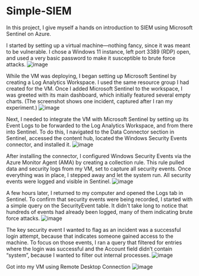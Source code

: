 # Simple-SIEM
In this project, I give myself a hands on introduction to SIEM using Microsoft Sentinel on Azure.

I started by setting up a virtual machine—nothing fancy, since it was meant to be vulnerable. I chose a Windows 11 instance, left port 3389 (RDP) open, and used a very basic password to make it susceptible to brute force attacks.
![image](https://github.com/user-attachments/assets/0fd792ec-c139-459e-9234-5cd203eeb1b7)

While the VM was deploying, I began setting up Microsoft Sentinel by creating a Log Analytics Workspace. I used the same resource group I had created for the VM. Once I added Microsoft Sentinel to the workspace, I was greeted with its main dashboard, which initially featured several empty charts. (The screenshot shows one incident, captured after I ran my experiment.)
![image](https://github.com/user-attachments/assets/40b6820e-0302-4ea8-b6fa-d34f3037703c)

Next, I needed to integrate the VM with Microsoft Sentinel by setting up its Event Logs to be forwarded to the Log Analytics Workspace, and from there into Sentinel. To do this, I navigated to the Data Connector section in Sentinel, accessed the content hub, located the Windows Security Events connector, and installed it.
![image](https://github.com/user-attachments/assets/b04f2c34-b486-483e-9ef8-591c2f05e365)

After installing the connector, I configured Windows Security Events via the Azure Monitor Agent (AMA) by creating a collection rule. This rule pulled data and security logs from my VM, set to capture all security events. Once everything was in place, I stepped away and let the system run. All security events were logged and visible in Sentinel.
![image](https://github.com/user-attachments/assets/6b93bb60-96b9-411d-b228-ba05d10086e6)

A few hours later, I returned to my computer and opened the Logs tab in Sentinel. To confirm that security events were being recorded, I started with a simple query on the SecurityEvent table. It didn't take long to notice that hundreds of events had already been logged, many of them indicating brute force attacks.
![image](https://github.com/user-attachments/assets/94ecf9d9-cbf0-40dd-9793-b3cd5ad55302)

The key security event I wanted to flag as an incident was a successful login attempt, because that indicates someone gained access to the machine. To focus on those events, I ran a query that filtered for entries where the login was successful and the Account field didn’t contain “system”, because I wanted to filter out internal processes.
![image](https://github.com/user-attachments/assets/733dbf96-4121-442f-8253-16e734a38108)


Got into my VM using Remote Desktop Connection
![image](https://github.com/user-attachments/assets/0c609311-3e6e-473d-9fd9-df7b1a10a889)

